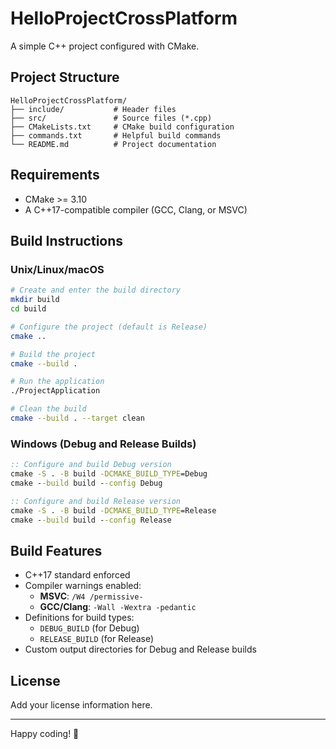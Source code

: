 # HelloProjectCrossPlatform

A simple C++ project configured with CMake.

## Project Structure

```
HelloProjectCrossPlatform/
├── include/           # Header files
├── src/               # Source files (*.cpp)
├── CMakeLists.txt     # CMake build configuration
├── commands.txt       # Helpful build commands
└── README.md          # Project documentation
```

## Requirements

- CMake >= 3.10
- A C++17-compatible compiler (GCC, Clang, or MSVC)

## Build Instructions

### Unix/Linux/macOS

```sh
# Create and enter the build directory
mkdir build
cd build

# Configure the project (default is Release)
cmake ..

# Build the project
cmake --build .

# Run the application
./ProjectApplication

# Clean the build
cmake --build . --target clean
```

### Windows (Debug and Release Builds)

```bat
:: Configure and build Debug version
cmake -S . -B build -DCMAKE_BUILD_TYPE=Debug
cmake --build build --config Debug

:: Configure and build Release version
cmake -S . -B build -DCMAKE_BUILD_TYPE=Release
cmake --build build --config Release
```

## Build Features

- C++17 standard enforced
- Compiler warnings enabled:
  - **MSVC**: `/W4 /permissive-`
  - **GCC/Clang**: `-Wall -Wextra -pedantic`
- Definitions for build types:
  - `DEBUG_BUILD` (for Debug)
  - `RELEASE_BUILD` (for Release)
- Custom output directories for Debug and Release builds

## License

Add your license information here.

---

Happy coding! 🎉

